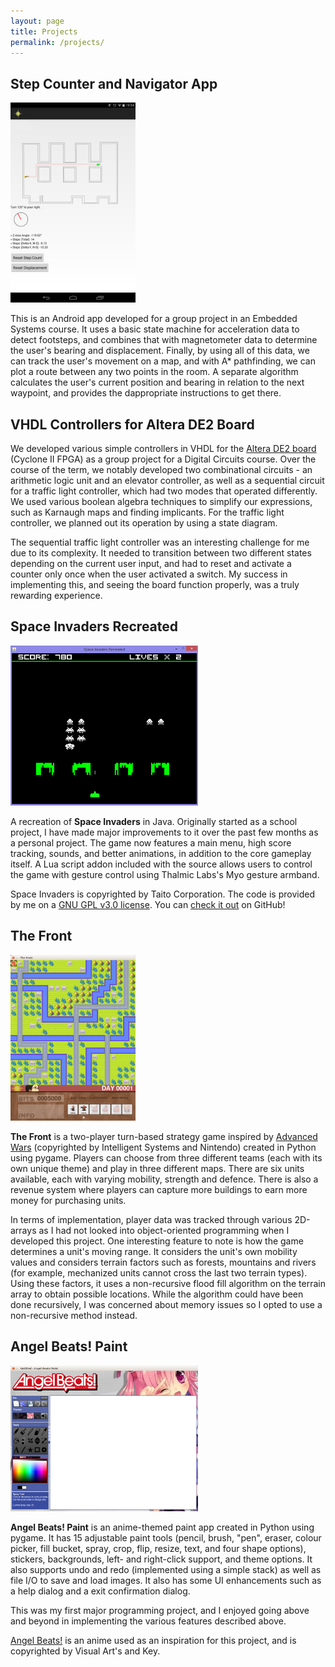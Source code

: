 ```yaml
---
layout: page
title: Projects
permalink: /projects/
---
```


<h2 id="stepcounter">Step Counter and Navigator App</h2>

<img src="/images/stepcounter.png" width="200px" title="Step Counter and Navigator App" alt="Step Counter and Navigator App"/>

This is an Android app developed for a group project in an Embedded Systems course. It uses a basic state machine for acceleration 
data to detect footsteps, and combines that with magnetometer data to determine the user's bearing and displacement. Finally, by 
using all of this data, we can track the user's movement on a map, and with A* pathfinding, we can plot a route between any two 
points in the room. A separate algorithm calculates the user's current position and bearing in relation to the next waypoint, 
and provides the dappropriate instructions to get there.

<h2 id="digital-circuits">VHDL Controllers for Altera DE2 Board</h2>

We developed various simple controllers in VHDL for the [Altera DE2 board](http://www.altera.com/education/univ/materials/boards/de2/unv-de2-board.html) 
(Cyclone II FPGA) as a group project for a Digital Circuits course. Over the course of the term, we notably developed two 
combinational circuits - an arithmetic logic unit and an elevator controller, as well as a sequential circuit for a traffic 
light controller, which had two modes that operated differently. We used various boolean algebra techniques to simplify our 
expressions, such as Karnaugh maps and finding  implicants. For the traffic light controller, we planned out its operation by 
using a state diagram.

The sequential traffic light controller was an interesting challenge for me due to its complexity. It needed to transition between 
two different states depending on the current user input, and had to reset and activate a counter only once when the user 
activated a switch. My success in implementing this, and seeing the board function properly, was a truly rewarding experience.

<h2 id="space-invaders">Space Invaders Recreated</h2>

<img src="/images/space_screenshot.png" width="300px" title="Space Invaders Recreated" alt="Space Invaders Recreated"/>

A recreation of **Space Invaders** in Java. Originally started as a school project, I have made major improvements to it over the 
past few months as a personal project. The game now features a main menu, high score tracking, sounds, and better animations, 
in addition to the core gameplay itself. A Lua script addon included with the source allows users to control the game with gesture 
control using Thalmic Labs's Myo gesture armband.

Space Invaders is copyrighted by Taito Corporation. The code is provided by me on a [GNU GPL v3.0 license](https://raw.githubusercontent.com/lloydtorres/space-invaders-recreated/master/LICENSE.txt). 
You can [check it out](https://github.com/lloydtorres/space-invaders-recreated) on GitHub!

<h2 id="the-front">The Front</h2>

<img src="/images/thefront.png" width="200px" title="The Front" alt="The Front"/>

**The Front** is a two-player turn-based strategy game inspired by [Advanced Wars](http://en.wikipedia.org/wiki/Wars_(series)) 
(copyrighted by Intelligent Systems and Nintendo) created in Python using pygame. Players can choose from three different teams 
(each with its own unique theme) and play in three different maps. There are six units available, each with varying mobility, 
strength and defence. There is also a revenue system where players can capture more buildings to earn more money for purchasing 
units.

In terms of implementation, player data was tracked through various 2D-arrays as I had not looked into object-oriented programming 
when I developed this project. One interesting feature to note is how the game determines a unit's moving range. It considers 
the unit's own mobility values and considers terrain factors such as forests, mountains and rivers (for example, mechanized units 
cannot cross the last two terrain types). Using these factors, it uses a non-recursive flood fill algorithm on the terrain array 
to obtain possible locations. While the algorithm could have been done recursively, I was concerned about memory issues so I opted 
to use a non-recursive method instead.

<h2 id="paint-project">Angel Beats! Paint</h2>

<img src="/images/paintproject.png" width="300px" title="Angel Beats! Paint" alt="Angel Beats! Paint"/>

**Angel Beats! Paint** is an anime-themed paint app created in Python using pygame. It has 15 adjustable paint tools (pencil, 
brush, "pen", eraser, colour picker, fill bucket, spray, crop, flip, resize, text, and four shape options), stickers, backgrounds, 
left- and right-click support, and theme options. It also supports undo and redo (implemented using a simple stack) as well as 
file I/O to save and load images. It also has some UI enhancements such as a help dialog and a exit confirmation dialog.

This was my first major programming project, and I enjoyed going above and beyond in implementing the various features described 
above.

[Angel Beats!](http://en.wikipedia.org/wiki/Angel_Beats!) is an anime used as an inspiration for this project, and is copyrighted 
by Visual Art's and Key.